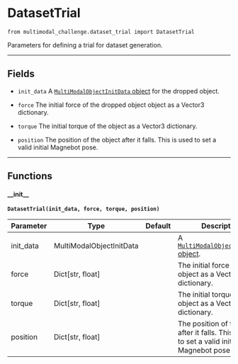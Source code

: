 # DatasetTrial

`from multimodal_challenge.dataset_trial import DatasetTrial`

Parameters for defining a trial for dataset generation.

***

## Fields

- `init_data` A [`MultiModalObjectInitData` object](multimodal_object_init_data.md) for the dropped object.

- `force` The initial force of the dropped object object as a Vector3 dictionary.

- `torque` The initial torque of the object as a Vector3 dictionary.

- `position` The position of the object after it falls. This is used to set a valid initial Magnebot pose.

***

## Functions

#### \_\_init\_\_

**`DatasetTrial(init_data, force, torque, position)`**

| Parameter | Type | Default | Description |
| --- | --- | --- | --- |
| init_data |  MultiModalObjectInitData |  | A [`MultiModalObjectInitData` object](multimodal_object_init_data.md). |
| force |  Dict[str, float] |  | The initial force of the object as a Vector3 dictionary. |
| torque |  Dict[str, float] |  | The initial torque of the object as a Vector3 dictionary. |
| position |  Dict[str, float] |  | The position of the object after it falls. This is used to set a valid initial Magnebot pose. |

